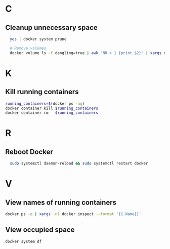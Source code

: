 # C

## Cleanup unnecessary space

```bash
  yes | docker system prune

  # Remove volumes
  docker volume ls -f dangling=true | awk 'NR > 1 {print $2}' | xargs docker volume rm
```

# K

## Kill running containers

```bash
running_containers=$(docker ps -aq)
docker container kill $running_containers
docker container rm   $running_containers
```

# R

## Reboot Docker

```bash
  sudo systemctl daemon-reload && sudo systemctl restart docker
```

# V

## View names of running containers

```bash
docker ps -q | xargs -n1 docker inspect --format '{{.Name}}'
```

## View occupied space

```bash
docker system df
```
